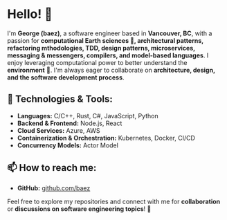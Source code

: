 # Hello! 👋

I'm **George (baez)**, a software engineer based in **Vancouver, BC**, with a passion for **computational Earth sciences 🌱, architectural patterns, refactoring mthodologies, TDD, design patterns, microservices, messaging & messengers, compilers, and model-based languages**. I enjoy leveraging computational power to better understand the **environment** 💞️. 
I'm always eager to collaborate on **architecture, design, and the software development process**.

## 🔧 Technologies & Tools:
- **Languages:** C/C++, Rust, C#, JavaScript, Python
- **Backend & Frontend:** Node.js, React
- **Cloud Services:** Azure, AWS
- **Containerization & Orchestration:** Kubernetes, Docker, CI/CD
- **Concurrency Models:** Actor Model

## 📫 How to reach me:
- **GitHub:** [github.com/baez](https://github.com/baez)

Feel free to explore my repositories and connect with me for **collaboration** or **discussions on software engineering topics**! 🚀

<!---
baez/baez is a ✨ special ✨ repository because its `README.md` (this file) appears on your GitHub profile.
You can click the Preview link to take a look at your changes.
--->
